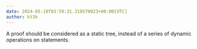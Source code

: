 ```yaml
---
date: 2024-05-10T03:59:31.318570923+00:00[UTC]
author: kt3k
---
```

A proof should be considered as a static tree, instead of a series of dynamic operations on statements. 
